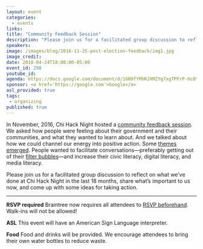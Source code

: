 ```yaml
---
layout: event
categories: 
  - events
links:
title: "Community Feedback Session"
description: "Please join us for a facilitated group discussion to reflect on what we’ve done at Chi Hack Night in the last 18 months, share what’s important to us now, and come up with some ideas for taking action."
speakers:
image: /images/blog/2016-11-25-post-election-feedback/img1.jpg
image_credit: 
date: 2018-04-24T18:00:00-05:00
event_id: 298
youtube_id: 
agenda: https://docs.google.com/document/d/1GR0fYMhRJXMZYg7xgTPFrP-UcOtn5E-VDjGez5WCraE/edit#
sponsor: <a href='https://google.com'>Google</a>
asl_provided: true
tags: 
 - organizing
published: true
---
```


In November, 2016, Chi Hack Night hosted a [community feedback session](/events/2016/11/15/post-election-community-feedback-session.html). We asked how people were feeling about their government and their communities, and what they wanted to learn about. And we talked about how we could channel our energy into positive action. Some <a href="/blog/2016/11/26/post-election-community-feedback-results.html">themes emerged</a>. People wanted to facilitate conversations—preferably getting out of their <a href="https://www.quora.com/What-is-a-filter-bubble">filter bubbles</a>—and increase their civic literacy, digital literacy, and media literacy.

Please join us for a facilitated group discussion to reflect on what we’ve done at Chi Hack Night in the last 18 months, share what’s important to us now, and come up with some ideas for taking action.

---

**RSVP required** Braintree now requires all attendees to [RSVP beforehand](https://www.eventbrite.com/e/chi-hack-night-registration-41703945624). Walk-ins will not be allowed!

**ASL** This event will have an American Sign Language interpreter.

**Food** Food and drinks will be provided. We encourage attendees to bring their own water bottles to reduce waste.